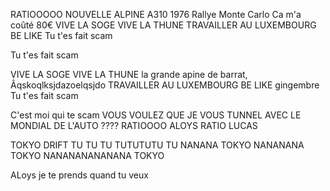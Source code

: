 RATIOOOOO
NOUVELLE ALPINE A310 1976 Rallye Monte Carlo
Ca m'a coûté 80€
VIVE LA SOGE
VIVE LA THUNE
TRAVAILLER AU LUXEMBOURG BE LIKE
Tu t'es fait scam

Tu t'es fait scam

VIVE LA SOGE
VIVE LA THUNE la grande apine de barrat,   Âqskoqlksjdazoelqsjdo
TRAVAILLER AU LUXEMBOURG BE LIKE gingembre
Tu t'es fait scam

C'est moi qui te scam 
VOUS VOULEZ QUE JE VOUS TUNNEL AVEC LE MONDIAL DE L'AUTO ????
RATIOOOO ALOYS 
RATIO LUCAS

TOKYO DRIFT TU TU TU TUTUTUTU TU 
NANANA TOKYO NANANANA TOKYO NANANANANANANA TOKYO

ALoys je te prends quand tu veux